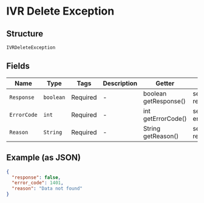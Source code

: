 
# IVR Delete Exception

## Structure

`IVRDeleteException`

## Fields

| Name | Type | Tags | Description | Getter | Setter |
|  --- | --- | --- | --- | --- | --- |
| `Response` | `boolean` | Required | - | boolean getResponse() | setResponse(boolean response) |
| `ErrorCode` | `int` | Required | - | int getErrorCode() | setErrorCode(int errorCode) |
| `Reason` | `String` | Required | - | String getReason() | setReason(String reason) |

## Example (as JSON)

```json
{
  "response": false,
  "error_code": 1401,
  "reason": "Data not found"
}
```

